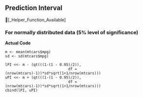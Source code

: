## Prediction Interval
:white_heart:[_Helper_Function_Available]
### For normally distributed data (5% level of significance)
**Actual Code**
```
m <- mean(mtcars$mpg)
sd <- sd(mtcars$mpg)

lPI <<- m - (qt(((1-(1 - 0.95)/2)),
                             df = (nrow(mtcars)-1))*sd*sqrt(1+1/nrow(mtcars)))
uPI <<- m + (qt(((1-(1 - 0.95)/2)),
                             df = (nrow(mtcars)-1))*sd*sqrt(1+1/nrow(mtcars)))
cbind(lPI, uPI)
```

